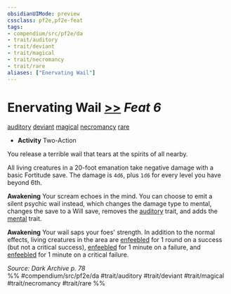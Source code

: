 ```yaml
---
obsidianUIMode: preview
cssclass: pf2e,pf2e-feat
tags:
- compendium/src/pf2e/da
- trait/auditory
- trait/deviant
- trait/magical
- trait/necromancy
- trait/rare
aliases: ["Enervating Wail"]
---
```

# Enervating Wail  [>>](chapter-9-playing-the-game.md#Actions "Two-Action") *Feat 6*  
[auditory](auditory.md "Auditory Effect Trait")  [deviant](deviant-da.md "Deviant Action & Ability Trait")  [magical](magical.md "Magical Item Trait")  [necromancy](necromancy.md "Necromancy School Trait")  [rare](rare.md "Rare Rarity Trait")  

- **Activity** Two-Action

You release a terrible wail that tears at the spirits of all nearby.

All living creatures in a 20-foot emanation take negative damage with a basic Fortitude save. The damage is `4d6`, plus `1d6` for every level you have beyond 6th.

**Awakening** Your scream echoes in the mind. You can choose to emit a silent psychic wail instead, which changes the damage type to mental, changes the save to a Will save, removes the [auditory](auditory.md "Auditory Effect Trait") trait, and adds the [mental](mental.md "Mental Effect Trait") trait.

**Awakening** Your wail saps your foes' strength. In addition to the normal effects, living creatures in the area are [enfeebled](conditions.md#Enfeebled) for 1 round on a success (but not a critical success), [enfeebled](conditions.md#Enfeebled) for 1 minute on a failure, and [enfeebled](conditions.md#Enfeebled) for 1 minute on a critical failure.

*Source: Dark Archive p. 78*  
%% #compendium/src/pf2e/da #trait/auditory #trait/deviant #trait/magical #trait/necromancy #trait/rare %%